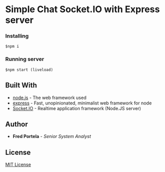 # Simple Chat Socket.IO with Express server

### Installing

```
$npm i
```

### Running server

```
$npm start (liveload)
```

## Built With

* [node.js](http://nodejs.org/) - The web framework used
* [express](https://expressjs.com) - Fast, unopinionated, minimalist web framework for node
* [Socket.IO](https://socket.io) - Realtime application framework (Node.JS server)

## Author

* **Fred Portela** - *Senior System Analyst*

## License

[MIT License](http://www.opensource.org/licenses/mit-license.php)
